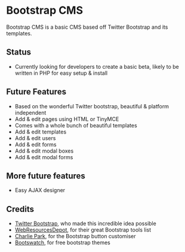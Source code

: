 # Bootstrap CMS
Bootstrap CMS is a basic CMS based off Twitter Bootstrap and its templates.

## Status
- Currently looking for developers to create a basic beta, likely to be written in PHP for easy setup & install

## Future Features
- Based on the wonderful Twitter bootstrap, beautiful & platform independent
- Add & edit pages using HTML or TinyMCE
- Comes with a whole bunch of beautiful templates
- Add & edit templates
- Add & edit users
- Add & edit forms
- Add & edit modal boxes
- Add & edit modal forms

## More future features
- Easy AJAX designer

## Credits

- [Twitter Bootstrap](http://twitter.github.com/bootstrap/), who made this incredible idea possible
- [WebResourcesDepot](http://www.webresourcesdepot.com/20-beautiful-resources-that-complement-twitter-bootstrap/), for their great Bootstrap tools list
- [Charlie Park](http://charliepark.org/bootstrap_buttons/), for the Bootstrap button customiser
- [Bootswatch](http://bootswatch.com/), for free bootstrap themes

